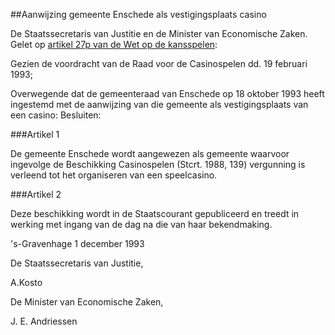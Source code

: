 <meta http-equiv='Content-Type' content='text/html; charset=utf-8' />

##Aanwijzing gemeente Enschede als vestigingsplaats casino

De Staatssecretaris van Justitie en de Minister van Economische Zaken.  
Gelet op [artikel 27p van de Wet op de kansspelen](../../../../../../../../wet/wet/op/de/kansspelen/BWBR0002469/README.md):

Gezien de voordracht van de Raad voor de Casinospelen dd. 19 februari 1993;

Overwegende dat de gemeenteraad van Enschede op 18 oktober 1993 heeft ingestemd met de aanwijzing van die gemeente als vestigingsplaats van een casino:
Besluiten:    

###Artikel  1  

De gemeente Enschede wordt aangewezen als gemeente waarvoor ingevolge de Beschikking Casinospelen (Stcrt. 1988, 139) vergunning is verleend tot het organiseren van een speelcasino. 

###Artikel  2  

Deze beschikking wordt in de Staatscourant gepubliceerd en treedt in werking met ingang van de dag na die van haar bekendmaking. 

's-Gravenhage 
1 december 1993    

De 
Staatssecretaris van Justitie, 

A.Kosto

De 
Minister van Economische Zaken,

J. E. Andriessen    
